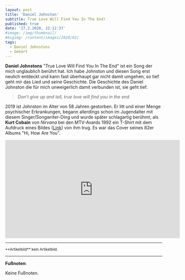 ```yaml
---
layout: post
title: 'Daniel Johnston'
subtitle: True Love Will Find You In The End!
published: true
date: '27.2.2020, 22:12:37'
#image: /img/thumbnail/
#bigimg: /content/images/2020/02/
tags:
  - Daniel Johnstons
  - Gehört
---
```

**Daniel Johnstons** "True Love Will Find You In The End" ist ein Song der mich unglaublich berührt hat. Ich habe Johnston und diesen Song erst neulich entdeckt und kann fast überhaupt gar nicht damit umgehen, so tief geht mir das Lied und seine Geschichte. Die Geschichte des Daniel Johnston die für mich unweigerlich damit verbunden ist, sie geht tief.

> _Don't give up and tell, true love will find you in the end_

2019 ist Johnston im Alter von 58 Jahren gestorben. Er litt und einer Menge psychischer Erkrankungen, begann allerdings schon im Jugendalter mit diesem Singer/Songwriter-Ding und wurde später schlagartig berühmt, als **Kurt Cobain** von _Nirvana_ bei den MTV-Avards 1992 ein T-Shirt mit dem Aufdruck eines Bildes ([Link](https://www.bing.com/images/search?view=detailV2&id=5C349D0010E717405C9221A6B9D28E6A35C5ABD5&thid=OIP.YjbBVwg2DWBO3a22edqPNAHaHa&mediaurl=https%3A%2F%2Fae01.alicdn.com%2Fkf%2FHTB1.zy_d4uaVKJjSZFjq6AjmpXax%2F2017-new-NIRVANA-Kurt-Cobain-same-style-hi-how-are-you-frog-rock-and-roll-short.jpg_640x640.jpg&exph=640&expw=640&q=kurt+cobain+johnston&selectedindex=6&ajaxhist=0&vt=0&eim=1,6)) von ihm trug. Es war das Cover seines 82er Albums "Hi, How Are You".

<iframe width="560" height="315" src="https://www.youtube.com/embed/Ma7lyfYzIw8" frameborder="0" allow="accelerometer; autoplay; encrypted-media; gyroscope; picture-in-picture" allowfullscreen></iframe>

---

<small>
**Artikelbild** kein Artikelbild.
</small>

---

**Fußnoten**:

Keine Fußnoten.
